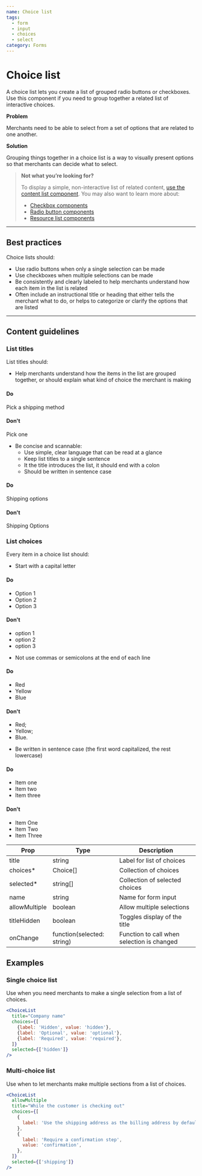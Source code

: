 ```yaml
---
name: Choice list
tags:
  - form
  - input
  - choices
  - select
category: Forms
---
```


# Choice list

A choice list lets you create a list of grouped radio buttons or checkboxes.
Use this component if you need to group together a related list of interactive
choices.

**Problem**

Merchants need to be able to select from a set of options that are related to
one another.

**Solution**

Grouping things together in a choice list is a way to visually present options
so that merchants can decide what to select.

>**Not what you’re looking for?**
>
> To display a simple, non-interactive list of related content,
[use the content list component](/components/tables-and-lists/list).
> You may also want to learn more about:
> * [Checkbox components](/components/forms/checkbox)
> * [Radio button components](/components/forms/radio-button)
> * [Resource list components](/components/tables-and-lists/resource-list)

---

## Best practices

Choice lists should:

* Use radio buttons when only a single selection can be made
* Use checkboxes when multiple selections can be made
* Be consistently and clearly labeled to help merchants understand how each
item in the list is related
* Often include an instructional title or heading that either tells the
merchant what to do, or helps to categorize or clarify the options that are
listed

---

## Content guidelines

### List titles

List titles should:

* Help merchants understand how the items in the list are grouped together, or
should explain what kind of choice the merchant is making

<!-- usagelist -->
#### Do
Pick a shipping method

#### Don't
Pick one
<!-- end -->

* Be concise and scannable:
  * Use simple, clear language that can be read at a glance
  * Keep list titles to a single sentence
  * It the title introduces the list, it should end with a colon
  * Should be written in sentence case

<!-- usagelist -->
#### Do
Shipping options

#### Don't
Shipping Options
<!-- end -->

### List choices

Every item in a choice list should:

* Start with a capital letter

<!-- usageblock -->
#### Do
- Option 1
- Option 2
- Option 3

#### Don't
- option 1
- option 2
- option 3
<!-- end -->

* Not use commas or semicolons at the end of each line

<!-- usageblock -->
#### Do
- Red
- Yellow
- Blue

#### Don't
- Red;
- Yellow;
- Blue.
<!-- end -->

- Be written in sentence case (the first word capitalized, the rest lowercase)

<!-- usageblock -->
#### Do
- Item one
- Item two
- Item three

#### Don't
- Item One
- Item Two
- Item Three
<!-- end -->

| Prop | Type | Description |
| ---- | ---- | ----------- |
| title | string | Label for list of choices |
| choices* | Choice[] | Collection of choices |
| selected* | string[] | Collection of selected choices |
| name | string | Name for form input |
| allowMultiple | boolean | Allow multiple selections |
| titleHidden | boolean | Toggles display of the title |
| onChange | function(selected: string) | Function to call when selection is changed |

## Examples

### Single choice list

Use when you need merchants to make a single selection from a list of choices.

```jsx
<ChoiceList
  title="Company name"
  choices={[
    {label: 'Hidden', value: 'hidden'},
    {label: 'Optional', value: 'optional'},
    {label: 'Required', value: 'required'},
  ]}
  selected={['hidden']}
/>
```

### Multi-choice list

Use when to let merchants make multiple sections from a list of choices.

```jsx
<ChoiceList
  allowMultiple
  title="While the customer is checking out"
  choices={[
    {
      label: 'Use the shipping address as the billing address by default', value: 'shipping',
    },
    {
      label: 'Require a confirmation step',
      value: 'confirmation',
    },
  ]}
  selected={['shipping']}
/>
```
